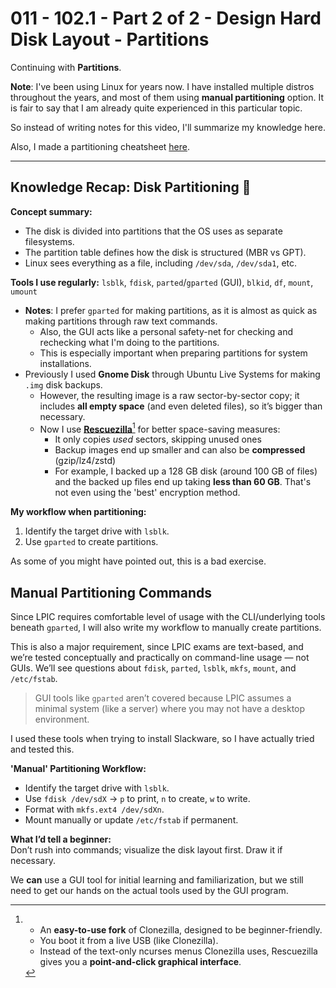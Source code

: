 # 011 - 102.1 - Part 2 of 2 - Design Hard Disk Layout - Partitions
Continuing with **Partitions**.

**Note**: I've been using Linux for years now. I have installed multiple distros throughout the years, and most of them using **manual partitioning** option. It is fair to say that I am already quite experienced in this particular topic. 

So instead of writing notes for this video, I'll summarize my knowledge here.

Also, I made a partitioning cheatsheet [here](/References/partition-cheat-sheet.md).

---

## Knowledge Recap: Disk Partitioning 🧠

**Concept summary:**
- The disk is divided into partitions that the OS uses as separate filesystems.
- The partition table defines how the disk is structured (MBR vs GPT).
- Linux sees everything as a file, including `/dev/sda`, `/dev/sda1`, etc.

**Tools I use regularly:** `lsblk`, `fdisk`, `parted`/`gparted` (GUI), `blkid`, `df`, `mount`, `umount`
- **Notes**: I prefer `gparted` for making partitions, as it is almost as quick as making partitions through raw text commands. 
	- Also, the GUI acts like a personal safety-net for checking and rechecking what I'm doing to the partitions. 
	- This is especially important when preparing partitions for system installations.
- Previously I used **Gnome Disk** through Ubuntu Live Systems for making `.img` disk backups.
	- However, the resulting image is a raw sector-by-sector copy; it includes **all empty space** (and even deleted files), so it’s bigger than necessary.
	- Now I use **[Rescuezilla](https://rescuezilla.com/)**[^1] for better space-saving measures:
		- It only copies _used_ sectors, skipping unused ones
		- Backup images end up smaller and can also be **compressed** (gzip/lz4/zstd)
		- For example, I backed up a 128 GB disk (around 100 GB of files) and the backed up files end up taking **less than 60 GB**. That's not even using the 'best' encryption method.
    
**My workflow when partitioning:**
1. Identify the target drive with `lsblk`.
2. Use `gparted` to create partitions.

As some of you might have pointed out, this is a bad exercise.

## Manual Partitioning Commands
Since LPIC requires comfortable level of usage with the CLI/underlying tools beneath `gparted`, I will also write my workflow to manually create partitions.

This is also a major requirement, since LPIC exams are text-based, and we’re tested conceptually and practically on command-line usage — not GUIs. We’ll see questions about `fdisk`, `parted`, `lsblk`, `mkfs`, `mount`, and `/etc/fstab`.  
> GUI tools like `gparted` aren’t covered because LPIC assumes a minimal system (like a server) where you may not have a desktop environment.

I used these tools when trying to install Slackware, so I have actually tried and tested this.

**'Manual' Partitioning Workflow:**
- Identify the target drive with `lsblk`.
- Use `fdisk /dev/sdX` → `p` to print, `n` to create, `w` to write.
- Format with `mkfs.ext4 /dev/sdXn`.
- Mount manually or update `/etc/fstab` if permanent.

**What I’d tell a beginner:**  
Don’t rush into commands; visualize the disk layout first. Draw it if necessary. 

We **can** use a GUI tool for initial learning and familiarization, but we still need to get our hands on the actual tools used by the GUI program.

[^1]: - An **easy-to-use fork** of Clonezilla, designed to be beginner-friendly.
	- You boot it from a live USB (like Clonezilla).
	- Instead of the text-only ncurses menus Clonezilla uses, Rescuezilla gives you a **point-and-click graphical interface**.

